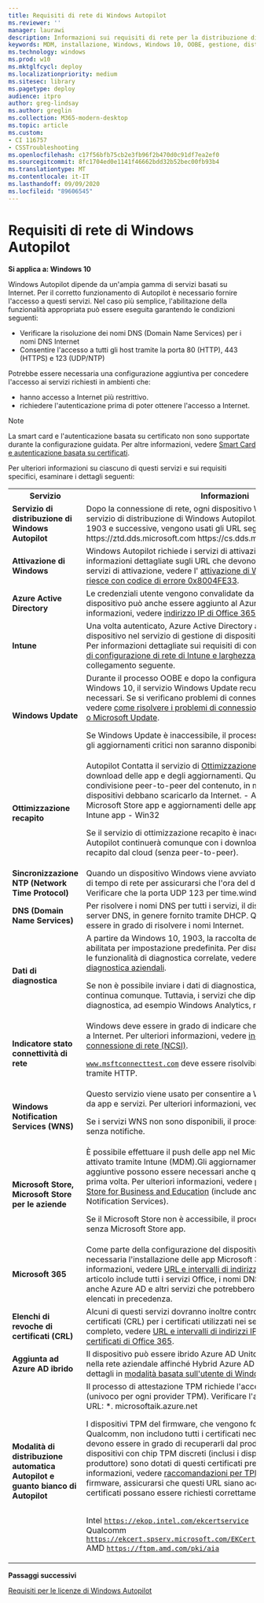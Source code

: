 ```yaml
---
title: Requisiti di rete di Windows Autopilot
ms.reviewer: ''
manager: laurawi
description: Informazioni sui requisiti di rete per la distribuzione di Windows Autopilot.
keywords: MDM, installazione, Windows, Windows 10, OOBE, gestione, distribuzione, Autopilot, ZTD, zero-touch, partner, msfb, Intune
ms.technology: windows
ms.prod: w10
ms.mktglfcycl: deploy
ms.localizationpriority: medium
ms.sitesec: library
ms.pagetype: deploy
audience: itpro
author: greg-lindsay
ms.author: greglin
ms.collection: M365-modern-desktop
ms.topic: article
ms.custom:
- CI 116757
- CSSTroubleshooting
ms.openlocfilehash: c17f56bfb75cb2e3fb96f2b470d0c91df7ea2ef0
ms.sourcegitcommit: 8fc1704ed0e1141f46662bdd32b52bec00fb93b4
ms.translationtype: MT
ms.contentlocale: it-IT
ms.lasthandoff: 09/09/2020
ms.locfileid: "89606545"
---
```

# <a name="windows-autopilot-networking-requirements"></a>Requisiti di rete di Windows Autopilot

**Si applica a: Windows 10**

Windows Autopilot dipende da un'ampia gamma di servizi basati su Internet. Per il corretto funzionamento di Autopilot è necessario fornire l'accesso a questi servizi. Nel caso più semplice, l'abilitazione della funzionalità appropriata può essere eseguita garantendo le condizioni seguenti:

- Verificare la risoluzione dei nomi DNS (Domain Name Services) per i nomi DNS Internet
- Consentire l'accesso a tutti gli host tramite la porta 80 (HTTP), 443 (HTTPS) e 123 (UDP/NTP)

Potrebbe essere necessaria una configurazione aggiuntiva per concedere l'accesso ai servizi richiesti in ambienti che:
- hanno accesso a Internet più restrittivo.
- richiedere l'autenticazione prima di poter ottenere l'accesso a Internet. 

> [!NOTE]
> La smart card e l'autenticazione basata su certificato non sono supportate durante la configurazione guidata. Per altre informazioni, vedere [Smart Card e autenticazione basata su certificati](/azure/active-directory/devices/azureadjoin-plan#smartcards-and-certificate-based-authentication).

Per ulteriori informazioni su ciascuno di questi servizi e sui requisiti specifici, esaminare i dettagli seguenti:

<table><th>Servizio<th>Informazioni
<tr><td><b>Servizio di distribuzione di Windows Autopilot<b><td>Dopo la connessione di rete, ogni dispositivo Windows 10 contatterà il servizio di distribuzione di Windows Autopilot. Con Windows 10 versione 1903 e successive, vengono usati gli URL seguenti: https://ztd.dds.microsoft.com https://cs.dds.microsoft.com . <br>

<tr><td><b>Attivazione di Windows<b><td>Windows Autopilot richiede i servizi di attivazione Windows. Per informazioni dettagliate sugli URL che devono essere accessibili per i servizi di attivazione, vedere l' <a href="https://support.microsoft.com/help/921471/windows-activation-or-validation-fails-with-error-code-0x8004fe33">attivazione di Windows o la convalida non riesce con codice di errore 0x8004FE33</a>.<br>

<tr><td><b>Azure Active Directory<b><td>Le credenziali utente vengono convalidate da Azure Active Directory e il dispositivo può anche essere aggiunto al Azure Active Directory. Per altre informazioni, vedere <a href="https://docs.microsoft.com/office365/enterprise/office-365-ip-web-service">indirizzo IP di Office 365 e servizio Web URL</a>.
<tr><td><b>Intune<b><td>Una volta autenticato, Azure Active Directory attiverà la registrazione del dispositivo nel servizio di gestione di dispositivi mobili (MDM) di Intune. Per informazioni dettagliate sui requisiti di comunicazione di rete: <a href="https://docs.microsoft.com/intune/network-bandwidth-use#network-communication-requirements">requisiti di configurazione di rete di Intune e larghezza di banda</a>, vedere il collegamento seguente.
<tr><td><b>Windows Update<b><td>Durante il processo OOBE e dopo la configurazione del sistema operativo Windows 10, il servizio Windows Update recupera gli aggiornamenti necessari. Se si verificano problemi di connessione a Windows Update, vedere <a href="https://support.microsoft.com/help/818018/how-to-solve-connection-problems-concerning-windows-update-or-microsof">come risolvere i problemi di connessione relativi Windows Update o Microsoft Update</a>.<br>

Se Windows Update è inaccessibile, il processo Autopilot continuerà, ma gli aggiornamenti critici non saranno disponibili.

<tr><td><b>Ottimizzazione recapito<b><td>Autopilot Contatta il servizio di <a href="/windows/deployment/update/waas-delivery-optimization">Ottimizzazione recapito</a> durante il download delle app e degli aggiornamenti. Questo contatto stabilisce la condivisione peer-to-peer del contenuto, in modo che solo pochi dispositivi debbano scaricarlo da Internet.
- Aggiornamenti - di Windows Microsoft Store app e aggiornamenti delle app di - Office aggiornamenti di Intune app - Win32<br>

Se il servizio di ottimizzazione recapito è inaccessibile, il processo Autopilot continuerà comunque con i download dell'ottimizzazione del recapito dal cloud (senza peer-to-peer).

<tr><td><b>Sincronizzazione NTP (Network Time Protocol)<b><td>Quando un dispositivo Windows viene avviato, viene parlato con un server di tempo di rete per assicurarsi che l'ora del dispositivo sia corretta. Verificare che la porta UDP 123 per time.windows.com sia accessibile.
<tr><td><b>DNS (Domain Name Services)<b><td>Per risolvere i nomi DNS per tutti i servizi, il dispositivo comunica con un server DNS, in genere fornito tramite DHCP. Questo server DNS deve essere in grado di risolvere i nomi Internet.
<tr><td><b>Dati di diagnostica<b><td>A partire da Windows 10, 1903, la raccolta dei dati di diagnostica verrà abilitata per impostazione predefinita. Per disabilitare Windows Analytics e le funzionalità di diagnostica correlate, vedere <a href="https://docs.microsoft.com/windows/privacy/configure-windows-diagnostic-data-in-your-organization#manage-enterprise-diagnostic-data-level">gestire il livello di dati di diagnostica aziendali</a>.<br>

Se non è possibile inviare i dati di diagnostica, il processo Autopilot continua comunque. Tuttavia, i servizi che dipendono dai dati di diagnostica, ad esempio Windows Analytics, non funzioneranno.
<tr><td><b>Indicatore stato connettività di rete<b><td>Windows deve essere in grado di indicare che il dispositivo può accedere a Internet. Per ulteriori informazioni, vedere <a href="https://docs.microsoft.com/windows/privacy/manage-connections-from-windows-operating-system-components-to-microsoft-services#14-network-connection-status-indicator">indicatore di stato della connessione di rete (NCSI)</a>.

<code>www.msftconnecttest.com</code> deve essere risolvibile tramite DNS e accessibile tramite HTTP.
<tr><td><b>Windows Notification Services (WNS)<b><td>Questo servizio viene usato per consentire a Windows di ricevere notifiche da app e servizi. Per ulteriori informazioni, vedere <a href="https://docs.microsoft.com/windows/privacy/manage-connections-from-windows-operating-system-components-to-microsoft-services#26-microsoft-store">Microsoft Store</a>.<br>

Se i servizi WNS non sono disponibili, il processo Autopilot continuerà senza notifiche.
<tr><td><b>Microsoft Store, Microsoft Store per le aziende<b><td>È possibile effettuare il push delle app nel Microsoft Store al dispositivo, attivato tramite Intune (MDM).Gli aggiornamenti delle app e le app aggiuntive possono essere necessari anche quando l'utente accede per la prima volta. Per ulteriori informazioni, vedere <a href="/microsoft-store/prerequisites-microsoft-store-for-business">prerequisiti per Microsoft Store for Business and Education</a> (include anche Azure ad e Windows Notification Services).<br>

Se il Microsoft Store non è accessibile, il processo Autopilot continuerà senza Microsoft Store app.

<tr><td><b>Microsoft 365<b><td>Come parte della configurazione del dispositivo Intune, potrebbe essere necessaria l'installazione delle app Microsoft 365 per Enterprise. Per altre informazioni, vedere <a href="https://support.office.com/article/Office-365-URLs-and-IP-address-ranges-8548a211-3fe7-47cb-abb1-355ea5aa88a2">URL e intervalli di indirizzi IP per Office 365</a>. Questo articolo include tutti i servizi Office, i nomi DNS e gli indirizzi IP. Include anche Azure AD e altri servizi che potrebbero sovrapporsi ai servizi elencati in precedenza.
<tr><td><b>Elenchi di revoche di certificati (CRL)<b><td>Alcuni di questi servizi dovranno inoltre controllare gli elenchi di revoche di certificati (CRL) per i certificati utilizzati nei servizi.Per un elenco completo, vedere <a href="https://support.office.com/article/Office-365-URLs-and-IP-address-ranges-8548a211-3fe7-47cb-abb1-355ea5aa88a2#bkmk_crl">URL e intervalli di indirizzi IP di office 365</a> e <a href="https://aka.ms/o365chains">catene di certificati di Office 365</a>.
<tr><td><b>Aggiunta ad Azure AD ibrido<b><td>Il dispositivo può essere ibrido Azure AD Unito. Il computer deve trovarsi nella rete aziendale affinché Hybrid Azure AD join funzioni. Vedere i dettagli in <a href="user-driven.md#user-driven-mode-for-hybrid-azure-active-directory-join">modalità basata sull'utente di Windows Autopilot</a>
<tr><td><b>Modalità di distribuzione automatica Autopilot e guanto bianco di Autopilot<b><td>
Il processo di attestazione TPM richiede l'accesso a un set di URL HTTPS (univoco per ogni provider TPM).  Verificare l'accesso a questo modello di URL: *. microsoftaik.azure.net
 
I dispositivi TPM del firmware, che vengono forniti solo da Intel, AMD o Qualcomm, non includono tutti i certificati necessari in fase di avvio e devono essere in grado di recuperarli dal produttore al primo utilizzo. I dispositivi con chip TPM discreti (inclusi i dispositivi di qualsiasi altro produttore) sono dotati di questi certificati preinstallati. Per altre informazioni, vedere <a href="https://docs.microsoft.com/windows/security/information-protection/tpm/tpm-recommendations">raccomandazioni per TPM</a>. Per ogni provider TPM del firmware, assicurarsi che questi URL siano accessibili in modo che i certificati possano essere richiesti correttamente: 

 <br>Intel <code>https://ekop.intel.com/ekcertservice</code>
 <br>Qualcomm <code>https://ekcert.spserv.microsoft.com/EKCertificate/GetEKCertificate/v1</code>
 <br>AMD <code>https://ftpm.amd.com/pki/aia</code>

</table>

**Passaggi successivi**

[Requisiti per le licenze di Windows Autopilot](licensing-requirements.md)
